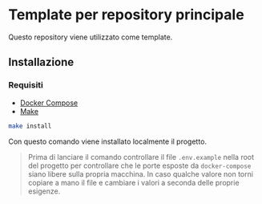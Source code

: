 # Template per repository principale

Questo repository viene utilizzato come template.

## Installazione

### Requisiti
- [Docker Compose](https://docs.docker.com/compose/)
- [Make](https://www.gnu.org/software/make/manual/)

```bash
make install
```

Con questo comando viene installato localmente il progetto.

> Prima di lanciare il comando controllare il file `.env.example` nella root del progetto per controllare che le porte
esposte da `docker-compose` siano libere sulla propria macchina.
In caso qualche valore non torni copiare a mano il file e cambiare i valori a seconda delle proprie esigenze.
